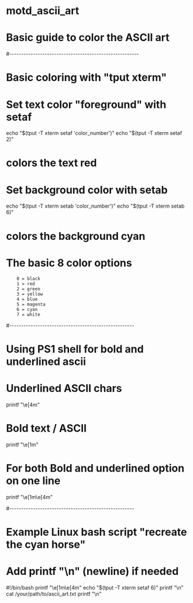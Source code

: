 # motd_ascii_art
# Basic guide to color the ASCII art
#-------------------------------------------------------
# Basic coloring with "tput xterm"

# Set text color "foreground" with setaf
echo "$(tput -T xterm setaf 'color_number')"
echo "$(tput -T xterm setaf 2)"
# colors the text red

# Set background color with setab
echo "$(tput -T xterm setab 'color_number')"
echo "$(tput -T xterm setab 6)" 
# colors the background cyan

# The basic 8 color options
        0 = black
        1 = red
        2 = green
        3 = yellow
        4 = blue
        5 = magenta
        6 = cyan
        7 = white
#-----------------------------------------------------
# Using PS1 shell for bold and underlined ascii

# Underlined ASCII chars
printf "\e[4m"

# Bold text / ASCII 
printf "\e[1m"

# For both Bold and underlined option on one line
printf "\e[1m\e[4m"

#-----------------------------------------------------
# Example Linux bash script "recreate the cyan horse"
# Add printf "\n" (newline) if needed

#!/bin/bash
printf "\e[1m\e[4m"
echo "$(tput -T xterm setaf 6)"
printf "\n"
cat /your/path/to/ascii_art.txt
printf "\n"
